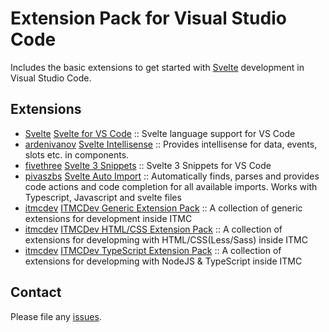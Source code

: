 # Extension Pack for Visual Studio Code

Includes the basic extensions to get started with [Svelte](https://vuejs.org/) development in Visual Studio Code.

## Extensions

<!-- +Extensions -->
* [Svelte](https://marketplace.visualstudio.com/publishers/svelte) [Svelte for VS Code](https://marketplace.visualstudio.com/items?itemName=svelte.svelte-vscode) :: Svelte language support for VS Code
* [ardenivanov](https://marketplace.visualstudio.com/publishers/ardenivanov) [Svelte Intellisense](https://marketplace.visualstudio.com/items?itemName=ardenivanov.svelte-intellisense) :: Provides intellisense for data, events, slots etc. in components.
* [fivethree](https://marketplace.visualstudio.com/publishers/fivethree) [Svelte 3 Snippets](https://marketplace.visualstudio.com/items?itemName=fivethree.vscode-svelte-snippets) :: Svelte 3 Snippets for VS Code
* [pivaszbs](https://marketplace.visualstudio.com/publishers/pivaszbs) [Svelte Auto Import](https://marketplace.visualstudio.com/items?itemName=pivaszbs.svelte-autoimport) :: Automatically finds, parses and provides code actions and code completion for all available imports. Works with Typescript, Javascript and svelte files
* [itmcdev](https://marketplace.visualstudio.com/publishers/itmcdev) [ITMCDev Generic Extension Pack](https://marketplace.visualstudio.com/items?itemName=itmcdev.generic-extension-pack) :: A collection of generic extensions for development inside ITMC
* [itmcdev](https://marketplace.visualstudio.com/publishers/itmcdev) [ITMCDev HTML/CSS Extension Pack](https://marketplace.visualstudio.com/items?itemName=itmcdev.html-extension-pack) :: A collection of extensions for developming with HTML/CSS(Less/Sass) inside ITMC
* [itmcdev](https://marketplace.visualstudio.com/publishers/itmcdev) [ITMCDev TypeScript Extension Pack](https://marketplace.visualstudio.com/items?itemName=itmcdev.node-typescript-extension-pack) :: A collection of extensions for developming with NodeJS & TypeScript inside ITMC
<!-- -Extensions -->

## Contact

Please file any [issues](https://github.com/itmcdev/vscode-extensions/issues).
